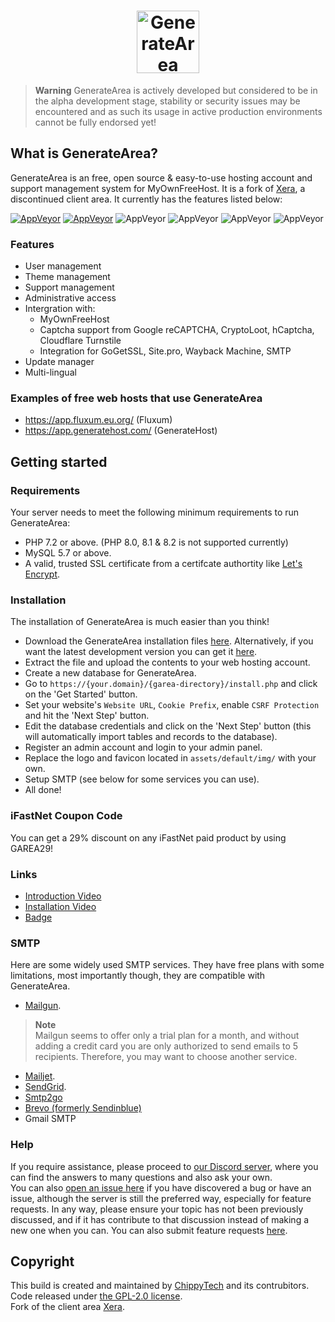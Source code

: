 <h1 align="center">
  <a href="https://generateapps.org/area/">
    <picture>
      <source media="(prefers-color-scheme: dark)" srcset="https://raw.githubusercontent.com/GenerateApps/GenerateArea/dev/assets/default/img/default-monochrome-white.svg">
      <img alt="GenerateArea" src="https://raw.githubusercontent.com/GenerateApps/GenerateArea/dev/assets/default/img/default-monochrome-black.svg" height="100">
    </picture>
  </a>
</h1>


> **Warning**
> GenerateArea is actively developed but considered to be in the alpha development stage, stability or security issues may be encountered and as such its usage in active production environments cannot be fully endorsed yet!

## What is GenerateArea?
GenerateArea is an free, open source & easy-to-use hosting account and support management system for MyOwnFreeHost. It is a fork of [Xera](https://github.com/mahtab2003/Xera), a discontinued client area. It currently has the features listed below:

[![AppVeyor](https://img.shields.io/badge/Licence-GPL_2.0-orange)](LICENSE)
[![AppVeyor](https://img.shields.io/badge/Version-v0.1.1-informational)](https://github.com/mahtab2003/Xera/releases/latest)
![AppVeyor](https://img.shields.io/badge/Build-Passed-brightgreen)
![AppVeyor](https://img.shields.io/badge/Interface-Tabler-lightgreen)
![AppVeyor](https://img.shields.io/badge/Development-In_Progress-inactive)
![AppVeyor](https://img.shields.io/badge/Dependencies-PHP,_MySQL,_OpenSSL,_cUrl-red)

### Features
- User management
- Theme management
- Support management
- Administrative access
- Intergration with:
	- MyOwnFreeHost
	- Captcha support from Google reCAPTCHA, CryptoLoot, hCaptcha, Cloudflare Turnstile
	- Integration for GoGetSSL, Site.pro, Wayback Machine, SMTP
- Update manager
- Multi-lingual
 ### Examples of free web hosts that use GenerateArea
- https://app.fluxum.eu.org/ (Fluxum)
- https://app.generatehost.com/ (GenerateHost)
## Getting started

### Requirements
Your server needs to meet the following minimum requirements to run GenerateArea:
- PHP 7.2 or above. (PHP 8.0, 8.1 & 8.2 is not supported currently)
- MySQL 5.7 or above.
- A valid, trusted SSL certificate from a certifcate authortity like [Let's Encrypt](https://letsencrypt.org).

### Installation 
The installation of GenerateArea is much easier than you think!
- Download the GenerateArea installation files [here](https://github.com/GenerateApps/GenerateArea/releases/latest). Alternatively, if you want the latest development version you can get it [here](https://github.com/GenerateApps/GenerateArea/archive/refs/heads/dev.zip).
- Extract the file and upload the contents to your web hosting account. 
- Create a new database for GenerateArea.
- Go to ```https://{your.domain}/{garea-directory}/install.php``` and click on the 'Get Started' button.
- Set your website's ```Website URL```, ```Cookie Prefix```, enable ```CSRF Protection``` and hit the 'Next Step' button.
- Edit the database credentials and click on the 'Next Step' button (this will automatically import tables and records to the database).
- Register an admin account and login to your admin panel. 
- Replace the logo and favicon located in ```assets/default/img/``` with your own.
- Setup SMTP (see below for some services you can use).
- All done! 

### iFastNet Coupon Code
You can get a 29% discount on any iFastNet paid product by using GAREA29!

### Links
- [Introduction Video](https://www.youtube.com/watch?v=KOy8Ad6l8Ko)
- [Installation Video](https://www.youtube.com/watch?v=ZljtLlcCGOM)
- [Badge](https://www.byet.net/index.php?/topic/65550-powered-by-generatearea-badge)

### SMTP
Here are some widely used SMTP services. They have free plans with some limitations, most importantly though, they are compatible with GenerateArea.
- [Mailgun](https://www.mailgun.com/). 
> **Note**  
> Mailgun seems to offer only a trial plan for a month, and without adding a credit card you are only authorized to send emails to 5 recipients. Therefore, you may want to choose another service.
- [Mailjet](https://mailjet.com/).
- [SendGrid](https://sendgrid.com/free/).
- [Smtp2go](https://www.smtp2go.com/)
- [Brevo (formerly Sendinblue)](https://www.brevo.com/)
- Gmail SMTP
### Help
If you require assistance, please proceed to [our Discord server](https://discord.gg/n94HFXyA7Z), where you can find the answers to many questions and also ask your own.  
You can also [open an issue here](https://github.com/GenerateApps/GenerateArea/issues/new) if you have discovered a bug or have an issue, although the server is still the preferred way, especially for feature requests. In any way, please ensure your topic has not been previously discussed, and if it has contribute to that discussion instead of making a new one when you can. You can also submit feature requests [here](https://forms.gle/YgUobtoeMSLTxUc16).

## Copyright
This build is created and maintained by [ChippyTech](https://github.com/chippytech) and its contrubitors. Code released under [the GPL-2.0 license](LICENSE).  
Fork of the client area [Xera](https://github.com/mahtab2003/Xera).


